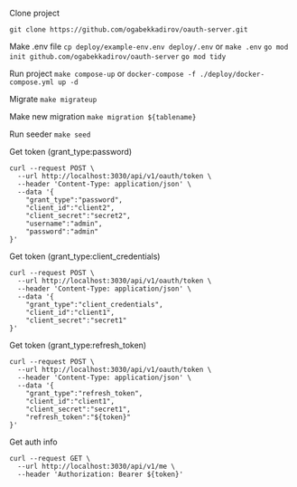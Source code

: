Clone project

```git clone https://github.com/ogabekkadirov/oauth-server.git```

Make .env file
```cp deploy/example-env.env deploy/.env``` or ```make .env```
```go mod init github.com/ogabekkadirov/oauth-server```
```go mod tidy```

Run project
```make compose-up``` or ```docker-compose -f ./deploy/docker-compose.yml up -d```

Migrate
```make migrateup```

Make new migration
```make migration ${tablename}```

Run seeder
```make seed```

Get token (grant_type:password)

```
curl --request POST \
  --url http://localhost:3030/api/v1/oauth/token \
  --header 'Content-Type: application/json' \
  --data '{
	"grant_type":"password",
	"client_id":"client2",
	"client_secret":"secret2",
	"username":"admin",
	"password":"admin"
}'
```


Get token (grant_type:client_credentials)
```
curl --request POST \
  --url http://localhost:3030/api/v1/oauth/token \
  --header 'Content-Type: application/json' \
  --data '{
	"grant_type":"client_credentials",
	"client_id":"client1",
	"client_secret":"secret1"
}'
```

Get token (grant_type:refresh_token)
```
curl --request POST \
  --url http://localhost:3030/api/v1/oauth/token \
  --header 'Content-Type: application/json' \
  --data '{
	"grant_type":"refresh_token",
	"client_id":"client1",
	"client_secret":"secret1",
	"refresh_token":"${token}"
}'
```

Get auth info
```
curl --request GET \
  --url http://localhost:3030/api/v1/me \
  --header 'Authorization: Bearer ${token}'
```
